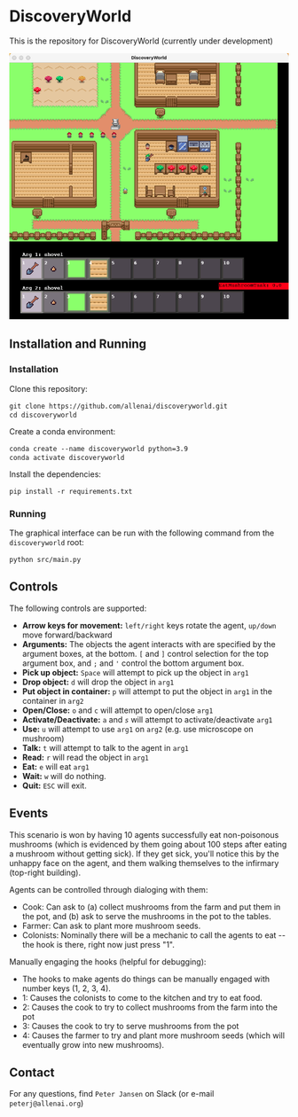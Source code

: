 # DiscoveryWorld

This is the repository for DiscoveryWorld (currently under development)

![discoverworld](screenshot.png)

## Installation and Running

### Installation

Clone this repository:
```
git clone https://github.com/allenai/discoveryworld.git
cd discoveryworld
```

Create a conda environment:
```
conda create --name discoveryworld python=3.9
conda activate discoveryworld
```

Install the dependencies:
```
pip install -r requirements.txt
```


### Running

The graphical interface can be run with the following command from the `discoveryworld` root:
```
python src/main.py
```


## Controls

The following controls are supported:
* **Arrow keys for movement:** `left/right` keys rotate the agent, `up/down` move forward/backward
* **Arguments:** The objects the agent interacts with are specified by the argument boxes, at the bottom. `[` and `]` control selection for the top argument box, and `;` and `'` control the bottom argument box.
* **Pick up object:** `Space` will attempt to pick up the object in `arg1`
* **Drop object:** `d` will drop the object in `arg1`
* **Put object in container:** `p` will attempt to put the object in `arg1` in the container in `arg2`
* **Open/Close:** `o` and `c` will attempt to open/close `arg1`
* **Activate/Deactivate:** `a` and *`s`* will attempt to activate/deactivate `arg1`
* **Use:** `u` will attempt to use `arg1` on `arg2` (e.g. use microscope on mushroom)
* **Talk:** `t` will attempt to talk to the agent in `arg1`
* **Read:** `r` will read the object in `arg1`
* **Eat:** `e` will eat `arg1`
* **Wait:** `w` will do nothing. 
* **Quit:** `ESC` will exit.


## Events

This scenario is won by having 10 agents successfully eat non-poisonous mushrooms (which is evidenced by them going about 100 steps after eating a mushroom without getting sick).  If they get sick, you'll notice this by the unhappy face on the agent, and them walking themselves to the infirmary (top-right building). 

Agents can be controlled through dialoging with them:
- Cook: Can ask to (a) collect mushrooms from the farm and put them in the pot, and (b) ask to serve the mushrooms in the pot to the tables.
- Farmer: Can ask to plant more mushroom seeds.
- Colonists: Nominally there will be a mechanic to call the agents to eat -- the hook is there, right now just press "1".

Manually engaging the hooks (helpful for debugging):
- The hooks to make agents do things can be manually engaged with number keys (1, 2, 3, 4).
- 1: Causes the colonists to come to the kitchen and try to eat food.
- 2: Causes the cook to try to collect mushrooms from the farm into the pot
- 3: Causes the cook to try to serve mushrooms from the pot
- 4: Causes the farmer to try and plant more mushroom seeds (which will eventually grow into new mushrooms). 
  


## Contact

For any questions, find `Peter Jansen` on Slack (or e-mail `peterj@allenai.org`)
